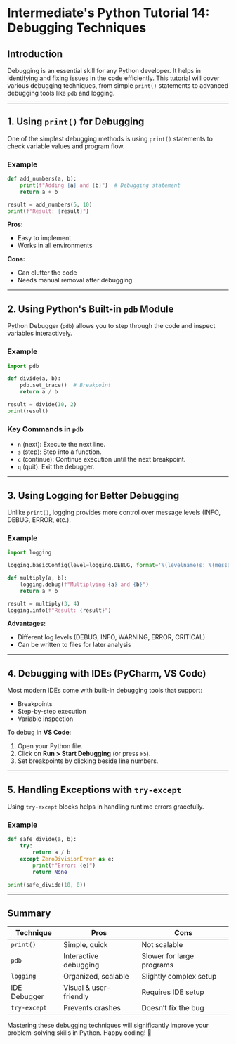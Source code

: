 # Intermediate's Python Tutorial 14: Debugging Techniques

## Introduction

Debugging is an essential skill for any Python developer. It helps in identifying and fixing issues in the code efficiently. This tutorial will cover various debugging techniques, from simple `print()` statements to advanced debugging tools like `pdb` and logging.

---

## 1. Using `print()` for Debugging

One of the simplest debugging methods is using `print()` statements to check variable values and program flow.

### Example

```python
def add_numbers(a, b):
    print(f"Adding {a} and {b}")  # Debugging statement
    return a + b

result = add_numbers(5, 10)
print(f"Result: {result}")
```

**Pros:**

- Easy to implement
- Works in all environments

**Cons:**

- Can clutter the code
- Needs manual removal after debugging

---

## 2. Using Python's Built-in `pdb` Module

Python Debugger (`pdb`) allows you to step through the code and inspect variables interactively.

### Example

```python
import pdb

def divide(a, b):
    pdb.set_trace()  # Breakpoint
    return a / b

result = divide(10, 2)
print(result)
```

### Key Commands in `pdb`

- `n` (next): Execute the next line.
- `s` (step): Step into a function.
- `c` (continue): Continue execution until the next breakpoint.
- `q` (quit): Exit the debugger.

---

## 3. Using Logging for Better Debugging

Unlike `print()`, logging provides more control over message levels (INFO, DEBUG, ERROR, etc.).

### Example

```python
import logging

logging.basicConfig(level=logging.DEBUG, format='%(levelname)s: %(message)s')

def multiply(a, b):
    logging.debug(f"Multiplying {a} and {b}")
    return a * b

result = multiply(3, 4)
logging.info(f"Result: {result}")
```

**Advantages:**

- Different log levels (DEBUG, INFO, WARNING, ERROR, CRITICAL)
- Can be written to files for later analysis

---

## 4. Debugging with IDEs (PyCharm, VS Code)

Most modern IDEs come with built-in debugging tools that support:

- Breakpoints
- Step-by-step execution
- Variable inspection

To debug in **VS Code**:

1. Open your Python file.
2. Click on **Run > Start Debugging** (or press `F5`).
3. Set breakpoints by clicking beside line numbers.

---

## 5. Handling Exceptions with `try-except`

Using `try-except` blocks helps in handling runtime errors gracefully.

### Example

```python
def safe_divide(a, b):
    try:
        return a / b
    except ZeroDivisionError as e:
        print(f"Error: {e}")
        return None

print(safe_divide(10, 0))
```

---

## Summary

| Technique  | Pros | Cons |
|------------|------|------|
| `print()`  | Simple, quick | Not scalable |
| `pdb`      | Interactive debugging | Slower for large programs |
| `logging`  | Organized, scalable | Slightly complex setup |
| IDE Debugger | Visual & user-friendly | Requires IDE setup |
| `try-except` | Prevents crashes | Doesn’t fix the bug |

Mastering these debugging techniques will significantly improve your problem-solving skills in Python. Happy coding! 🚀
